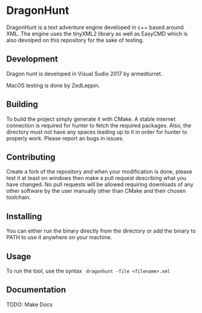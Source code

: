 # DragonHunt
DragonHunt is a text adventure engine developed in c++ based around XML. The engine uses the tinyXML2 library as well as EasyCMD which is also devolped on this repository for the sake of testing.

## Development
Dragon hunt is developed in Visual Sudio 2017 by armedturret.

MacOS testing is done by ZedLeppin.

## Building

To build the project simply generate it with CMake. A stable internet connection is required for hunter to fetch the required packages. Also, the directory must not have any spaces leading up to it in order for hunter to properly work. Please report an bugs in issues.

## Contributing

Create a fork of the repository and when your modification is done, please test it at least on windows then make a pull request describing what you have changed. No pull requests will be allowed requiring downloads of any other software by the user manually other than CMake and their chosen toolchain.

## Installing

You can either run the binary directly from the directory or add the binary to PATH to use it anywhere on your machine.

## Usage

To run the tool, use the syntax
` dragonhunt -file <filename>.xml`

## Documentation

TODO: Make Docs
